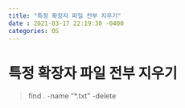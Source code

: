 ```yaml
---
title: "특정 확장자 파일 전부 지우기"
date : 2021-03-17 22:19:30 -0400
categories: OS
---
```



# 특정 확장자 파일 전부 지우기

> find . -name “*.txt” -delete
